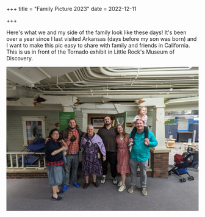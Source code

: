 +++
title = "Family Picture 2023"
date = 2022-12-11

+++

Here's what we and my side of the family look like these days! It's been over a year since I last visited Arkansas (days before my son was born) and I want to make this pic easy to share with family and friends in California. This is us in front of the Tornado exhibit in Little Rock's Museum of Discovery.

![Family-Picture-AR-2023-12.jpg](Family-Picture-AR-2023-12.jpg)
